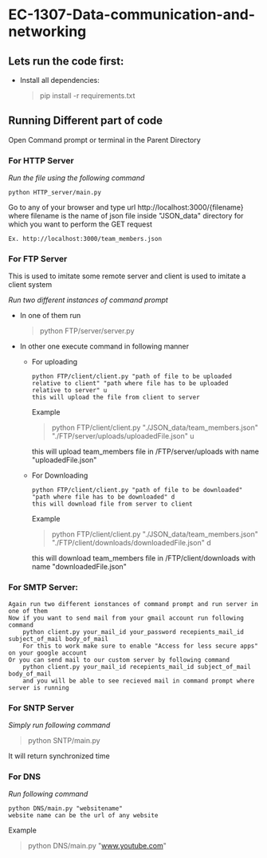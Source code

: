 # EC-1307-Data-communication-and-networking

## Lets run the code first:
- Install all dependencies:
    
    > pip install -r requirements.txt

## Running Different part of code

Open Command prompt or terminal in the Parent Directory 

### For HTTP Server
*Run the file using the following command*

    python HTTP_server/main.py
    
Go to any of your browser and type url http://localhost:3000/{filename} where filename is the name of json file inside "JSON_data" directory for which you want to perform the GET request
    
    Ex. http://localhost:3000/team_members.json

### For FTP Server
This is used to imitate some remote server and client is used to imitate a client system

*Run two different instances of command prompt*
- In one of them run

    > python FTP/server/server.py

- In other one execute command in following manner 
  - For uploading
        
        python FTP/client/client.py "path of file to be uploaded relative to client" "path where file has to be uploaded relative to server" u
        this will upload the file from client to server
    Example
        
    > python FTP/client/client.py "./JSON_data/team_members.json" "./FTP/server/uploads/uploadedFile.json" u
    
    this will upload team_members file in /FTP/server/uploads with name "uploadedFile.json"
   
  - For Downloading
  
        python FTP/client/client.py "path of file to be downloaded" "path where file has to be downloaded" d
        this will download file from server to client
    
    Example
        
    > python FTP/client/client.py "./JSON_data/team_members.json" "./FTP/client/downloads/downloadedFile.json" d
    
     this will download team_members file in /FTP/client/downloads with name "downloadedFile.json" 

### For SMTP Server:
    Again run two different ionstances of command prompt and run server in one of them
    Now if you want to send mail from your gmail account run following command
        python client.py your_mail_id your_password recepients_mail_id subject_of_mail body_of_mail
        For this to work make sure to enable "Access for less secure apps" on your google account
    Or you can send mail to our custom server by following command
        python client.py your_mail_id recepients_mail_id subject_of_mail body_of_mail
        and you will be able to see recieved mail in command prompt where server is running

### For SNTP Server
*Simply run following command*

   > python SNTP/main.py        

It will return synchronized time


### For DNS
*Run following command*
    
    python DNS/main.py "websitename"
    website name can be the url of any website
  
   Example
   
   > python DNS/main.py "www.youtube.com"
